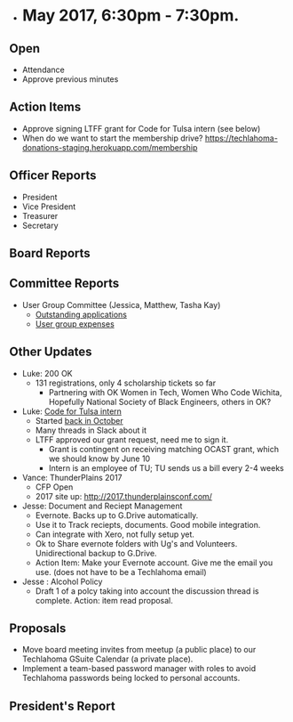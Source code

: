 * # May 2017, 6:30pm - 7:30pm.

## Open
* Attendance
* Approve previous minutes

## Action Items
* Approve signing LTFF grant for Code for Tulsa intern (see below)
* When do we want to start the membership drive? https://techlahoma-donations-staging.herokuapp.com/membership

## Officer Reports
* President
* Vice President
* Treasurer
* Secretary

## Board Reports


## Committee Reports
* User Group Committee (Jessica, Matthew, Tasha Kay)
  * [Outstanding applications](https://drive.google.com/open?id=12Z_a0h_E-VPeIC-NgNsw9kSPdkJSi0S52yK2zoeVkcI)
  * [User group expenses](https://drive.google.com/open?id=1qwm54kk_yB6RCDB33O9m0YeUoJkOoV2B945wTAhZcZY)
## Other Updates
* Luke: 200 OK
  * 131 registrations, only 4 scholarship tickets so far
    * Partnering with OK Women in Tech, Women Who Code Wichita, Hopefully National Society of Black Engineers, others in OK?
* Luke: [Code for Tulsa intern](https://docs.google.com/document/d/1AgpXspqSi3Ri-7Zuo1ClGY-DAQiSnBdqt3mjgekYyWE/edit)
  * Started [back in October](https://github.com/techlahoma/board_meetings/blob/6f752122023f642fad93a9b359c0cebab1cc6f8a/2016/10_october.md#individual-projects)
  * Many threads in Slack about it
  * LTFF approved our grant request, need me to sign it.
    * Grant is contingent on receiving matching OCAST grant, which we should know by June 10
    * Intern is an employee of TU; TU sends us a bill every 2-4 weeks
* Vance: ThunderPlains 2017
  * CFP Open
  * 2017 site up: http://2017.thunderplainsconf.com/
* Jesse: Document and Reciept Management
  * Evernote. Backs up to G.Drive automatically.
  * Use it to Track reciepts, documents. Good mobile integration.
  * Can integrate with Xero, not fully setup yet.
  * Ok to Share evernote folders with Ug's and Volunteers. Unidirectional backup to G.Drive.
  * Action Item: Make your Evernote account. Give me the email you use. (does not have to be a Techlahoma email)
* Jesse : Alcohol Policy
  * Draft 1 of a polcy taking into account the discussion thread is complete. Action: item read proposal.
## Proposals
* Move board meeting invites from meetup (a public place) to our Techlahoma GSuite Calendar (a private place).
* Implement a team-based password manager with roles to avoid Techlahoma passwords being locked to personal accounts.
  
## President's Report 
